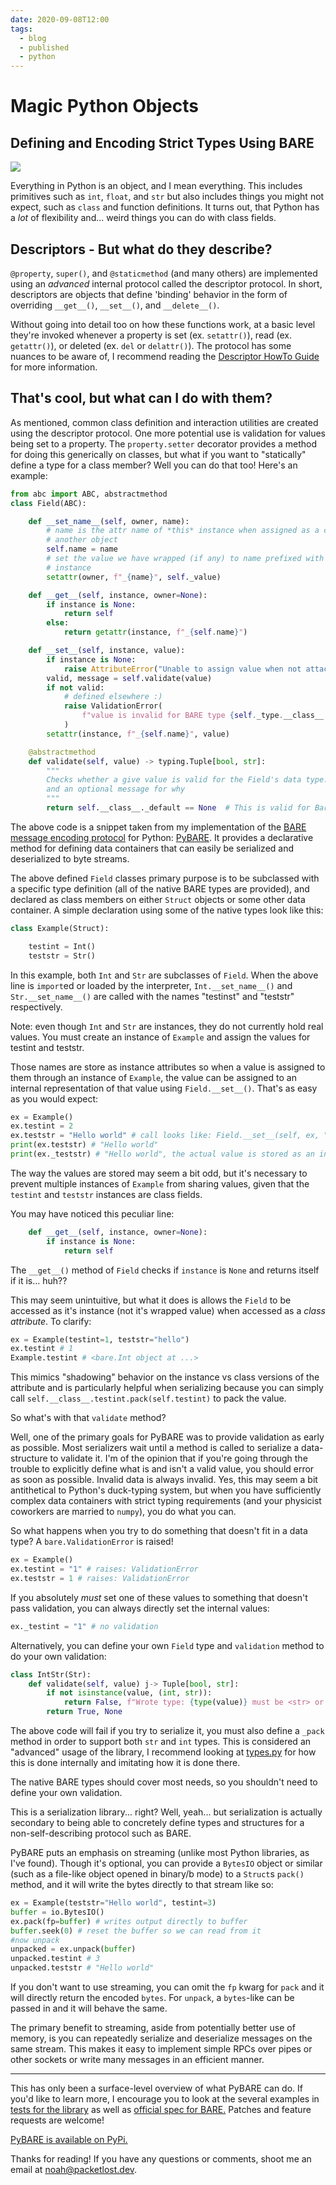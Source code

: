 ```yaml
---
date: 2020-09-08T12:00
tags:
  - blog
  - published
  - python
---
```


# Magic Python Objects

## Defining and Encoding Strict Types Using BARE

![](https://images.unsplash.com/photo-1551269901-5c5e14c25df7?ixlib=rb-1.2.1&q=85&fm=jpg&crop=entropy&cs=srgb&ixid=eyJhcHBfaWQiOjYzOTIxfQ&w=3600)

Everything in Python is an object, and I mean everything. This includes primitives such as `int`, `float`, and `str` but also includes things you might not expect, such as `class` and function definitions. It turns out, that Python has a *lot* of flexibility and... weird things you can do with class fields.

<!--more-->

## Descriptors - But what do they describe?

`@property`, `super()`, and `@staticmethod` (and many others) are implemented using an *advanced* internal protocol called the descriptor protocol. In short, descriptors are objects that define 'binding' behavior in the form of overriding `__get__()`, `__set__()`, and `__delete__()`. 

Without going into detail too on how these functions work, at a basic level they're invoked whenever a property is set (ex. `setattr()`), read (ex. `getattr()`), or deleted (ex. `del` or `delattr()`). The protocol has some nuances to be aware of, I recommend reading the [Descriptor HowTo Guide](https://docs.python.org/3/howto/descriptor.html) for more information.

## That's cool, but what can I do with them?

As mentioned, common class definition and interaction utilities are created using the descriptor protocol. One more potential use is validation for values being set to a property. The `property.setter` decorator provides a method for doing this generically on classes, but what if you want to "statically" define a type for a class member? Well you can do that too! Here's an example:

```python
from abc import ABC, abstractmethod
class Field(ABC):

    def __set_name__(self, owner, name):
        # name is the attr name of *this* instance when assigned as a class field on
        # another object
        self.name = name
        # set the value we have wrapped (if any) to name prefixed with an '_' on the owner
        # instance
        setattr(owner, f"_{name}", self._value)

    def __get__(self, instance, owner=None):
        if instance is None:
            return self
        else:
            return getattr(instance, f"_{self.name}")

    def __set__(self, instance, value):
        if instance is None:
            raise AttributeError("Unable to assign value when not attached to object")
        valid, message = self.validate(value)
        if not valid:
            # defined elsewhere :)
            raise ValidationError(
                f"value is invalid for BARE type {self._type.__class__.__name__}: {message}"
            )
        setattr(instance, f"_{self.name}", value)

    @abstractmethod
    def validate(self, value) -> typing.Tuple[bool, str]:
        """
        Checks whether a give value is valid for the Field's data type. Returns a tuple of a boolean
        and an optional message for why
        """
        return self.__class__._default == None  # This is valid for BareType.Void
```

The above code is a snippet taken from my implementation of the [BARE message encoding protocol](https://baremessages.org/) for Python: [PyBARE](https://sr.ht/~chiefnoah/pybare/). It provides a declarative method for defining data containers that can easily be serialized and deserialized to byte streams.

The above defined `Field` classes primary purpose is to be subclassed with a specific type definition (all of the native BARE types are provided), and declared as class members on either `Struct` objects or some other data container. A simple declaration using some of the native types look like this:

```python
class Example(Struct):

    testint = Int()
    teststr = Str()
```

In this example, both `Int` and `Str` are subclasses of `Field`. When the above line is `import`ed or loaded by the interpreter, `Int.__set_name__()` and `Str.__set_name__()` are called with the names "testinst" and "teststr" respectively.

Note: even though `Int` and `Str` are instances, they do not currently hold real values. You must create an instance of `Example` and assign the values for testint and teststr.

Those names are store as instance attributes so when a value is assigned to them through an instance of `Example`, the value can be assigned to an internal representation of that value using `Field.__set__()`. That's as easy as you would expect:

```python
ex = Example()
ex.testint = 2
ex.teststr = "Hello world" # call looks like: Field.__set__(self, ex, "Hello world")
print(ex.teststr) # "Hello world"
print(ex._teststr) # "Hello world", the actual value is stored as an instance attribute on ex
```

The way the values are stored may seem a bit odd, but it's necessary to prevent multiple instances of `Example` from sharing values, given that the `testint` and `teststr` instances are class fields.

You may have noticed this peculiar line:
```python
    def __get__(self, instance, owner=None):
        if instance is None:
            return self
```

The `__get__()` method of `Field` checks if `instance` is `None` and returns itself if it is... huh??

This may seem unintuitive, but what it does is allows the `Field` to be accessed as it's instance (not it's wrapped value) when accessed as a *class attribute*. To clarify:

```python
ex = Example(testint=1, teststr="hello")
ex.testint # 1
Example.testint # <bare.Int object at ...>
```

This mimics "shadowing" behavior on the instance vs class versions of the attribute and is particularly helpful when serializing because you can simply call `self.__class__.testint.pack(self.testint)` to pack the value.

So what's with that `validate` method?

Well, one of the primary goals for PyBARE was to provide validation as early as possible. Most serializers wait until a method is called to serialize a data-structure to validate it. I'm of the opinion that if you're going through the trouble to explicitly define what is and isn't a valid value, you should error as soon as possible. Invalid data is always invalid. Yes, this may seem a bit antithetical to Python's duck-typing system, but when you have sufficiently complex data containers with strict typing requirements (and your physicist coworkers are married to `numpy`), you do what you can.

So what happens when you try to do something that doesn't fit in a data type? A `bare.ValidationError` is raised!

```python
ex = Example()
ex.testint = "1" # raises: ValidationError
ex.teststr = 1 # raises: ValidationError
```

If you absolutely *must* set one of these values to something that doesn't pass validation, you can always directly set the internal values:

```python
ex._testint = "1" # no validation
```

Alternatively, you can define your own `Field` type and `validation` method to do your own validation:

```python
class IntStr(Str):
    def validate(self, value) j-> Tuple[bool, str]:
        if not isinstance(value, (int, str)):
            return False, f"Wrote type: {type(value)} must be <str> or <int>"
        return True, None
```

The above code will fail if you try to serialize it, you must also define a `_pack` method in order to support both `str` and `int` types. This is considered an "advanced" usage of the library, I recommend looking at [types.py](https://git.sr.ht/~chiefnoah/pybare/tree/master/bare/types.py) for how this is done internally and imitating how it is done there.

The native BARE types should cover most needs, so you shouldn't need to define your own validation. 

This is a serialization library... right? Well, yeah... but serialization is actually secondary to being able to concretely define types and structures for a non-self-describing protocol such as BARE.

PyBARE puts an emphasis on streaming (unlike most Python libraries, as I've found). Though it's optional, you can provide a `BytesIO` object or similar (such as a file-like object opened in binary/b mode) to a `Struct`s `pack()` method, and it will write the bytes directly to that stream like so:

```python
ex = Example(teststr="Hello world", testint=3)
buffer = io.BytesIO()
ex.pack(fp=buffer) # writes output directly to buffer
buffer.seek(0) # reset the buffer so we can read from it
#now unpack
unpacked = ex.unpack(buffer)
unpacked.testint # 3
unpacked.teststr # "Hello world"
```

If you don't want to use streaming, you can omit the `fp` kwarg for `pack` and it will directly return the encoded `bytes`. For `unpack`, a `bytes`-like can be passed in and it will behave the same.

The primary benefit to streaming, aside from potentially better use of memory, is you can repeatedly serialize and deserialize messages on the same stream. This makes it easy to implement simple RPCs over pipes or other sockets or write many messages in an efficient manner.

---

This has only been a surface-level overview of what PyBARE can do. If you'd like
to learn more, I encourage you to look at the several examples in [tests for the
library](https://git.sr.ht/~chiefnoah/pybare/tree/master/bare/test_encoder.py)
as well as [official spec for BARE.](https://baremessages.org/) Patches and
feature requests are welcome!

[PyBARE is available on PyPi.](https://pypi.org/project/pybare/)

Thanks for reading! If you have any questions or comments, shoot me an email at
[noah@packetlost.dev](mailto:noah@packetlost.dev).
